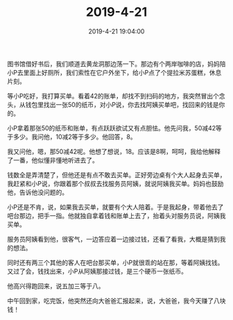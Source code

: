 ﻿---
title: "2019-4-21"
date: 2019-4-21 19:04:00
tags: 文字
categories: 爸爸
---
图书馆借好书后，我们顺道去黄龙洞那边荡一下。那边有个两岸咖啡的店，妈妈陪小P去里面上好厕所，我们索性在它户外坐下，给小P点了个提拉米苏蛋糕，休息片刻。

等小P吃好，我打算买单。看着42的账单，却找不到扫码的地方，我突然冒出个念头，从钱包里找出一张50的纸币，对小P说，你去找阿姨买单吧，找回来的钱是你的。

小P拿着那张50的纸币和账单，有点跃跃欲试又有点胆怯。他先问我，50减42等于多少。我问他，10减2等于多少。他回答，8。

我又问他，嗯，那50减42呢。他想了想说，18。应该是8啊，呵呵，我给他解释了一番，他似懂非懂地听进去了。

钱数全是弄清楚了，但他还是有点不敢去买单。正好旁边桌有个大人起身去买单，我赶紧和小P说，你跟着那个叔叔去找服务员阿姨，就说阿姨我买单。妈妈也鼓励他，告诉他没问题的。

小P还是不肯，说，如果我去买单，就要有个大人陪着。于是我起身，带着他去了吧台那边，把手一指。他就独自拿着钱和账单上去了，抬着头对服务员说，阿姨我买单。

服务员阿姨看到他，很客气，一边答应着一边接过钱，还看了看我，大概是猜到我的想法。

同时还有两三个其他的客人在吧台那买单，小P就很乖的站在那，等着阿姨找钱。又过了会，钱找出来，小P从阿姨那接过钱，是三个硬币一张纸币。

他高兴得跑回来，说五加三等于八。

中午回到家，吃完饭，他突然还向大爸爸汇报起来，说，大爸爸，我今天赚了八块钱！

